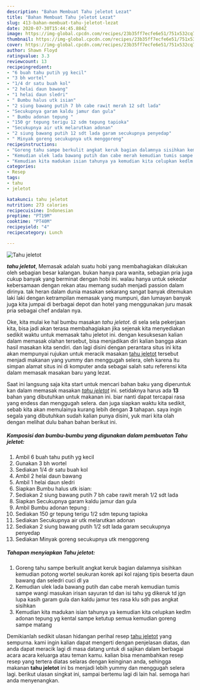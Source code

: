 ```yaml
---
description: "Bahan Membuat Tahu jeletot Lezat"
title: "Bahan Membuat Tahu jeletot Lezat"
slug: 413-bahan-membuat-tahu-jeletot-lezat
date: 2020-07-30T15:44:45.884Z
image: https://img-global.cpcdn.com/recipes/23b35ff7ecfe6e51/751x532cq70/tahu-jeletot-foto-resep-utama.jpg
thumbnail: https://img-global.cpcdn.com/recipes/23b35ff7ecfe6e51/751x532cq70/tahu-jeletot-foto-resep-utama.jpg
cover: https://img-global.cpcdn.com/recipes/23b35ff7ecfe6e51/751x532cq70/tahu-jeletot-foto-resep-utama.jpg
author: Shawn Floyd
ratingvalue: 3.3
reviewcount: 13
recipeingredient:
- "6 buah tahu putih yg kecil"
- "3 bh wortel"
- "1/4 dr satu buah kol"
- "2 helai daun bawang"
- "1 helai daun sledri"
- " Bumbu halus utk isian"
- "2 siung bawang putih 7 bh cabe rawit merah 12 sdt lada"
- "Secukupnya garam kaldu jamur dan gula"
- " Bumbu adonan tepung "
- "150 gr tepung terigu 12 sdm tepung tapioka"
- "Secukupnya air utk melarutkan adonan"
- "2 siung bawang putih 12 sdt lada garam secukupnya penyedap"
- " Minyak goreng secukupnya utk menggoreng"
recipeinstructions:
- "Goreng tahu sampe berkulit angkat keruk bagian dalamnya sisihkan kemudian potong wortel seukuran korek api kol rajang tipis beserta daun bawang dan seledri cuci dl ya"
- "Kemudian ulek lada bawang putih dan cabe merah kemudian tumis sampe wangi masukan irisan sayuran td dan isi tahu yg dikeruk td jgn lupa kasih garam gula dan kaldu jamur tes rasa klu sdh pas angkat sisihkan"
- "Kemudian kita madukan isian tahunya ya kemudian kita celupkan kedlm adonan tepung yg kental sampe ketutup semua kemudian goreng sampe matang"
categories:
- Resep
tags:
- tahu
- jeletot

katakunci: tahu jeletot 
nutrition: 273 calories
recipecuisine: Indonesian
preptime: "PT19M"
cooktime: "PT40M"
recipeyield: "4"
recipecategory: Lunch

---
```



![Tahu jeletot](https://img-global.cpcdn.com/recipes/23b35ff7ecfe6e51/751x532cq70/tahu-jeletot-foto-resep-utama.jpg)

<b><i>tahu jeletot</i></b>, Memasak adalah suatu hobi yang membahagiakan dilakukan oleh sebagian besar kalangan. bukan hanya para wanita, sebagian pria juga cukup banyak yang berminat dengan hobi ini. walau hanya untuk sekedar kebersamaan dengan rekan atau memang sudah menjadi passion dalam dirinya. tak heran dalam dunia masakan sekarang sangat banyak ditemukan laki laki dengan ketrampilan memasak yang mumpuni, dan lumayan banyak juga kita jumpai di berbagai depot dan hotel yang menggunakan juru masak pria sebagai chef andalan nya.

Oke, kita mulai ke hal bumbu masakan <i>tahu jeletot</i>. di sela sela pekerjaan kita, bisa jadi akan terasa membahagiakan jika sejenak kita menyediakan sedikit waktu untuk memasak tahu jeletot ini. dengan kesuksesan kalian dalam memasak olahan tersebut, bisa menjadikan diri kalian bangga akan hasil masakan kita sendiri. dan lagi disini dengan perantara situs ini kita akan mempunyai rujukan untuk meracik masakan <u>tahu jeletot</u> tersebut menjadi makanan yang yummy dan menggugah selera, oleh karena itu simpan alamat situs ini di komputer anda sebagai salah satu referensi kita dalam memasak masakan baru yang lezat.




Saat ini langsung saja kita start untuk mencari bahan baku yang diperuntuk kan dalam memasak masakan <u><i>tahu jeletot</i></u> ini. setidaknya harus ada <b>13</b> bahan yang dibutuhkan untuk makanan ini. biar nanti dapat tercapai rasa yang endess dan menggugah selera. dan juga siapkan waktu kita sedikit, sebab kita akan memulainya kurang lebih dengan <b>3</b> tahapan. saya ingin segala yang dibutuhkan sudah kalian punya disini, yuk mari kita olah dengan melihat dulu bahan bahan berikut ini.

<!--inarticleads1-->

##### Komposisi dan bumbu-bumbu yang digunakan dalam pembuatan Tahu jeletot:

1. Ambil 6 buah tahu putih yg kecil
1. Gunakan 3 bh wortel
1. Sediakan 1/4 dr satu buah kol
1. Ambil 2 helai daun bawang
1. Ambil 1 helai daun sledri
1. Siapkan  Bumbu halus utk isian:
1. Sediakan 2 siung bawang putih 7 bh cabe rawit merah 1/2 sdt lada
1. Siapkan Secukupnya garam kaldu jamur dan gula
1. Ambil  Bumbu adonan tepung :
1. Sediakan 150 gr tepung terigu 1/2 sdm tepung tapioka
1. Sediakan Secukupnya air utk melarutkan adonan
1. Sediakan 2 siung bawang putih 1/2 sdt lada garam secukupnya penyedap
1. Sediakan  Minyak goreng secukupnya utk menggoreng




<!--inarticleads2-->

##### Tahapan menyiapkan Tahu jeletot:

1. Goreng tahu sampe berkulit angkat keruk bagian dalamnya sisihkan kemudian potong wortel seukuran korek api kol rajang tipis beserta daun bawang dan seledri cuci dl ya
1. Kemudian ulek lada bawang putih dan cabe merah kemudian tumis sampe wangi masukan irisan sayuran td dan isi tahu yg dikeruk td jgn lupa kasih garam gula dan kaldu jamur tes rasa klu sdh pas angkat sisihkan
1. Kemudian kita madukan isian tahunya ya kemudian kita celupkan kedlm adonan tepung yg kental sampe ketutup semua kemudian goreng sampe matang




Demikianlah sedikit ulasan hidangan perihal resep <u>tahu jeletot</u> yang sempurna. kami ingin kalian dapat mengerti dengan penjelasan diatas, dan anda dapat meracik lagi di masa datang untuk di sajikan dalam berbagai acara acara keluarga atau teman kamu. kalian bisa menambahkan resep resep yang tertera diatas selaras dengan keinginan anda, sehingga makanan <b>tahu jeletot</b> ini bs menjadi lebih yummy dan menggugah selera lagi. berikut ulasan singkat ini, sampai bertemu lagi di lain hal. semoga hari anda menyenangkan.
